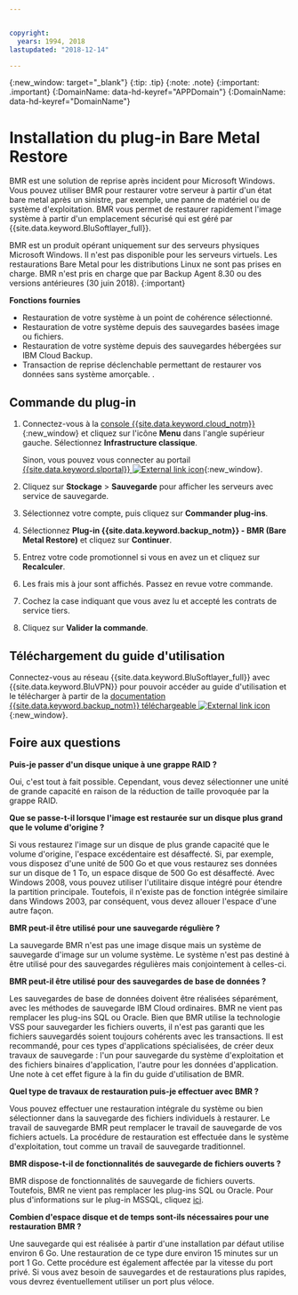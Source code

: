```yaml
---


copyright:
  years: 1994, 2018
lastupdated: "2018-12-14"

---
```

{:new_window: target="_blank"}
{:tip: .tip}
{:note: .note}
{:important: .important}
{:DomainName: data-hd-keyref="APPDomain"}
{:DomainName: data-hd-keyref="DomainName"}

# Installation du plug-in Bare Metal Restore

BMR est une solution de reprise après incident pour Microsoft Windows. Vous pouvez utiliser BMR pour restaurer votre serveur à partir d'un état bare metal après un sinistre, par exemple, une panne de matériel ou de système d'exploitation. BMR vous permet de restaurer rapidement l'image système à partir d'un emplacement sécurisé qui est géré par {{site.data.keyword.BluSoftlayer_full}}.

BMR est un produit opérant uniquement sur des serveurs physiques Microsoft Windows. Il n'est pas disponible pour les serveurs virtuels. Les restaurations Bare Metal pour les distributions Linux ne sont pas prises en charge. BMR n'est pris en charge que par Backup Agent 8.30 ou des versions antérieures (30 juin 2018).
{:important}

**Fonctions fournies**

- Restauration de votre système à un point de cohérence sélectionné.
- Restauration de votre système depuis des sauvegardes basées image ou fichiers.
- Restauration de votre système depuis des sauvegardes hébergées sur IBM Cloud Backup.
- Transaction de reprise déclenchable permettant de restaurer vos données sans système amorçable.
.
## Commande du plug-in

1. Connectez-vous à la [console {{site.data.keyword.cloud_notm}}](https://{DomainName}/catalog/){:new_window} et cliquez sur l'icône **Menu** dans l'angle supérieur gauche. Sélectionnez **Infrastructure classique**.

   Sinon, vous pouvez vous connecter au portail [{{site.data.keyword.slportal}} ![External link icon](../../icons/launch-glyph.svg "External link icon")](https://control.softlayer.com/){:new_window}.
2. Cliquez sur **Stockage** > **Sauvegarde** pour afficher les serveurs avec service de sauvegarde.
3. Sélectionnez votre compte, puis cliquez sur **Commander plug-ins**.
4. Sélectionnez **Plug-in {{site.data.keyword.backup_notm}} - BMR (Bare Metal Restore)** et cliquez sur **Continuer**.
5. Entrez votre code promotionnel si vous en avez un et cliquez sur **Recalculer**.
6. Les frais mis à jour sont affichés. Passez en revue votre commande.
7. Cochez la case indiquant que vous avez lu et accepté les contrats de service tiers.
8. Cliquez sur **Valider la commande**.

## Téléchargement du guide d'utilisation

Connectez-vous au réseau {{site.data.keyword.BluSoftlayer_full}} avec {{site.data.keyword.BluVPN}} pour pouvoir accéder au guide d'utilisation et le télécharger à partir de la  [documentation {{site.data.keyword.backup_notm}} téléchargeable ![External link icon](../../icons/launch-glyph.svg "External link icon")](http://downloads.service.softlayer.com/evault/Documentation/){:new_window}.

## Foire aux questions

**Puis-je passer d'un disque unique à une grappe RAID ?**

Oui, c'est tout à fait possible. Cependant, vous devez sélectionner une unité de grande capacité en raison de la réduction de taille provoquée par la grappe RAID.

**Que se passe-t-il lorsque l'image est restaurée sur un disque plus grand que le volume d'origine ?**

Si vous restaurez l'image sur un disque de plus grande capacité que le volume d'origine, l'espace excédentaire est désaffecté. Si, par exemple, vous disposez d'une unité de 500 Go et que vous restaurez ses données sur un disque de 1 To, un espace disque de 500 Go est désaffecté. Avec Windows 2008, vous pouvez utiliser l'utilitaire disque intégré pour étendre la partition principale. Toutefois, il n'existe pas de fonction intégrée similaire dans Windows 2003, par conséquent, vous devez allouer l'espace d'une autre façon.

**BMR peut-il être utilisé pour une sauvegarde régulière ?**

La sauvegarde BMR n'est pas une image disque mais un système de sauvegarde d'image sur un volume système. Le système n'est pas destiné à être utilisé pour des sauvegardes régulières mais conjointement à celles-ci.  

**BMR peut-il être utilisé pour des sauvegardes de base de données ?**

Les sauvegardes de base de données doivent être réalisées séparément, avec les méthodes de sauvegarde IBM Cloud ordinaires. BMR ne vient pas remplacer les plug-ins SQL ou Oracle. Bien que BMR utilise la technologie VSS pour sauvegarder les fichiers ouverts, il n'est pas garanti que les fichiers sauvegardés soient toujours cohérents avec les transactions. Il est recommandé, pour ces types d'applications spécialisées, de créer deux travaux de sauvegarde : l'un pour sauvegarde du système d'exploitation et des fichiers binaires d'application, l'autre pour les données d'application. Une note à cet effet figure à la fin du guide d'utilisation de BMR.

**Quel type de travaux de restauration puis-je effectuer avec BMR ?**

Vous pouvez effectuer une restauration intégrale du système ou bien sélectionner dans la sauvegarde des fichiers individuels à restaurer. Le travail de sauvegarde BMR peut remplacer le travail de sauvegarde de vos fichiers actuels. La procédure de restauration est effectuée dans le système d'exploitation, tout comme un travail de sauvegarde traditionnel.

**BMR dispose-t-il de fonctionnalités de sauvegarde de fichiers ouverts ?**

BMR dispose de fonctionnalités de sauvegarde de fichiers ouverts. Toutefois, BMR ne vient pas remplacer les plug-ins SQL ou Oracle. Pour plus d'informations sur le plug-in MSSQL, cliquez [ici](mssql-plugin.html).

**Combien d'espace disque et de temps sont-ils nécessaires pour une restauration BMR ?**

Une sauvegarde qui est réalisée à partir d'une installation par défaut utilise environ 6 Go. Une restauration de ce type dure environ 15 minutes sur un port 1 Go. Cette procédure est également affectée par la vitesse du port privé. Si vous avez besoin de sauvegardes et de restaurations plus rapides, vous devrez éventuellement utiliser un port plus véloce.
